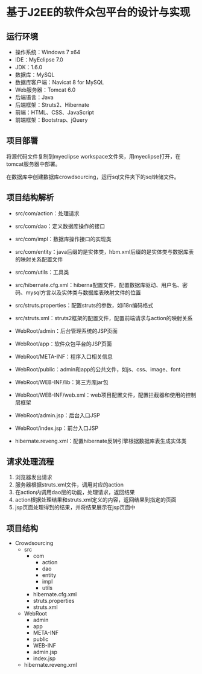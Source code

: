 # 基于J2EE的软件众包平台的设计与实现



## 运行环境

- 操作系统：Windows 7 x64
- IDE：MyEclipse 7.0
- JDK：1.6.0
- 数据库：MySQL
- 数据库客户端：Navicat 8 for MySQL
- Web服务器：Tomcat 6.0
- 后端语言：Java
- 后端框架：Struts2、Hibernate
- 前端：HTML、CSS、JavaScript
- 前端框架：Bootstrap、jQuery



## 项目部署

将源代码文件复制到myeclipse workspace文件夹，用myeclipse打开，在tomcat服务器中部署。

在数据库中创建数据库crowdsourcing，运行sql文件夹下的sql转储文件。



## 项目结构解析

- src/com/action：处理请求

- src/com/dao：定义数据库操作的接口

- src/com/impl：数据库操作接口的实现类
- src/com/entity：java后缀的是实体类，hbm.xml后缀的是实体类与数据库表的映射关系配置文件
- src/com/utils：工具类
- src/hibernate.cfg.xml：hiberna配置文件，配置数据库驱动、用户名、密码、mysql方言以及实体类与数据库表映射文件的位置
- src/struts.properties：配置struts的参数，如i18n编码格式
- src/struts.xml：struts2框架的配置文件，配置前端请求与action的映射关系
- WebRoot/admin：后台管理系统的JSP页面
- WebRoot/app：软件众包平台的JSP页面
- WebRoot/META-INF：程序入口相关信息
- WebRoot/public：admin和app的公共文件，如js、css、image、font
- WebRoot/WEB-INF/lib：第三方库jar包
- WebRoot/WEB-INF/web.xml：web项目配置文件，配置拦截器和使用的控制层框架
- WebRoot/admin.jsp：后台入口JSP
- WebRoot/index.jsp：前台入口JSP
- hibernate.reveng.xml：配置hibernate反转引擎根据数据库表生成实体类



## 请求处理流程

1. 浏览器发出请求
2. 服务器根据struts.xml文件，调用对应的action
3. 在action内调用dao层的功能，处理请求，返回结果
4. action根据处理结果和struts.xml定义的内容，返回结果到指定的页面
5. jsp页面处理得到的结果，并将结果展示在jsp页面中



## 项目结构

- Crowdsourcing
  - src
    - com
      - action
      - dao
      - entity
      - impl
      - utils
    - hibernate.cfg.xml
    - struts.properties
    - struts.xml
  - WebRoot
    - admin
    - app
    - META-INF
    - public
    - WEB-INF
    - admin.jsp
    - index.jsp
  - hibernate.reveng.xml
  
  